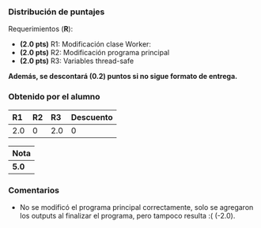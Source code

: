 ﻿### Distribución de puntajes

Requerimientos (**R**):

* **(2.0 pts)** R1: Modificación clase Worker: 
* **(2.0 pts)** R2: Modificación programa principal
* **(2.0 pts)** R3: Variables thread-safe

**Además, se descontará (0.2) puntos si no sigue formato de entrega.**

### Obtenido por el alumno
| R1 | R2 | R3 | Descuento |
|:---|:---|:---|:----------|
| 2.0 | 0 | 2.0 | 0 |

| Nota |
|:-----|
| **5.0** |

### Comentarios

* No se modificó el programa principal correctamente, solo se agregaron los outputs al finalizar el programa, pero tampoco resulta :( (-2.0).

